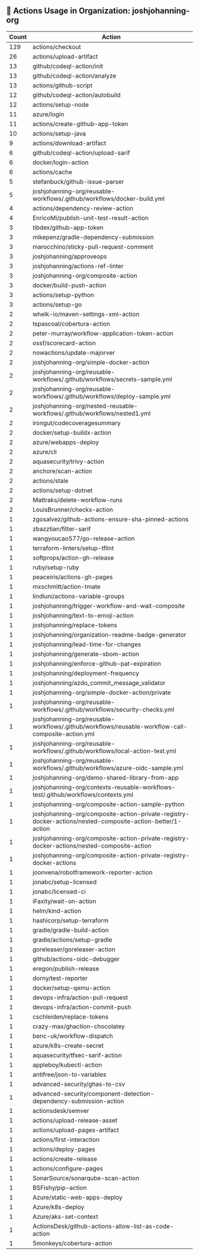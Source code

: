 ## 🚀 Actions Usage in Organization: joshjohanning-org

| Count | Action |
| --- | --- |
| 129 | actions/checkout |
| 26 | actions/upload-artifact |
| 13 | github/codeql-action/init |
| 13 | github/codeql-action/analyze |
| 13 | actions/github-script |
| 12 | github/codeql-action/autobuild |
| 12 | actions/setup-node |
| 11 | azure/login |
| 11 | actions/create-github-app-token |
| 10 | actions/setup-java |
| 9 | actions/download-artifact |
| 6 | github/codeql-action/upload-sarif |
| 6 | docker/login-action |
| 6 | actions/cache |
| 5 | stefanbuck/github-issue-parser |
| 5 | joshjohanning-org/reusable-workflows/.github/workflows/docker-build.yml |
| 4 | actions/dependency-review-action |
| 4 | EnricoMi/publish-unit-test-result-action |
| 3 | tibdex/github-app-token |
| 3 | mikepenz/gradle-dependency-submission |
| 3 | marocchino/sticky-pull-request-comment |
| 3 | joshjohanning/approveops |
| 3 | joshjohanning/actions-ref-linter |
| 3 | joshjohanning-org/composite-action |
| 3 | docker/build-push-action |
| 3 | actions/setup-python |
| 3 | actions/setup-go |
| 2 | whelk-io/maven-settings-xml-action |
| 2 | tspascoal/cobertura-action |
| 2 | peter-murray/workflow-application-token-action |
| 2 | ossf/scorecard-action |
| 2 | nowactions/update-majorver |
| 2 | joshjohanning-org/simple-docker-action |
| 2 | joshjohanning-org/reusable-workflows/.github/workflows/secrets-sample.yml |
| 2 | joshjohanning-org/reusable-workflows/.github/workflows/deploy-sample.yml |
| 2 | joshjohanning-org/nested-reusable-workflows/.github/workflows/nested1.yml |
| 2 | irongut/codecoveragesummary |
| 2 | docker/setup-buildx-action |
| 2 | azure/webapps-deploy |
| 2 | azure/cli |
| 2 | aquasecurity/trivy-action |
| 2 | anchore/scan-action |
| 2 | actions/stale |
| 2 | actions/setup-dotnet |
| 2 | Mattraks/delete-workflow-runs |
| 2 | LouisBrunner/checks-action |
| 1 | zgosalvez/github-actions-ensure-sha-pinned-actions |
| 1 | zbazztian/filter-sarif |
| 1 | wangyoucao577/go-release-action |
| 1 | terraform-linters/setup-tflint |
| 1 | softprops/action-gh-release |
| 1 | ruby/setup-ruby |
| 1 | peaceiris/actions-gh-pages |
| 1 | mxschmitt/action-tmate |
| 1 | lindluni/actions-variable-groups |
| 1 | joshjohanning/trigger-workflow-and-wait-composite |
| 1 | joshjohanning/text-to-emoji-action |
| 1 | joshjohanning/replace-tokens |
| 1 | joshjohanning/organization-readme-badge-generator |
| 1 | joshjohanning/lead-time-for-changes |
| 1 | joshjohanning/generate-sbom-action |
| 1 | joshjohanning/enforce-github-pat-expiration |
| 1 | joshjohanning/deployment-frequency |
| 1 | joshjohanning/azdo_commit_message_validator |
| 1 | joshjohanning-org/simple-docker-action/private |
| 1 | joshjohanning-org/reusable-workflows/.github/workflows/security-checks.yml |
| 1 | joshjohanning-org/reusable-workflows/.github/workflows/reusable-workflow-call-composite-action.yml |
| 1 | joshjohanning-org/reusable-workflows/.github/workflows/local-action-test.yml |
| 1 | joshjohanning-org/reusable-workflows/.github/workflows/azure-oidc-sample.yml |
| 1 | joshjohanning-org/demo-shared-library-from-app |
| 1 | joshjohanning-org/contexts-reusable-workflows-test/.github/workflows/contexts.yml |
| 1 | joshjohanning-org/composite-action-sample-python |
| 1 | joshjohanning-org/composite-action-private-registry-docker-actions/nested-composite-action-better/1-action |
| 1 | joshjohanning-org/composite-action-private-registry-docker-actions/nested-composite-action |
| 1 | joshjohanning-org/composite-action-private-registry-docker-actions |
| 1 | joonvena/robotframework-reporter-action |
| 1 | jonabc/setup-licensed |
| 1 | jonabc/licensed-ci |
| 1 | iFaxity/wait-on-action |
| 1 | helm/kind-action |
| 1 | hashicorp/setup-terraform |
| 1 | gradle/gradle-build-action |
| 1 | gradle/actions/setup-gradle |
| 1 | goreleaser/goreleaser-action |
| 1 | github/actions-oidc-debugger |
| 1 | eregon/publish-release |
| 1 | dorny/test-reporter |
| 1 | docker/setup-qemu-action |
| 1 | devops-infra/action-pull-request |
| 1 | devops-infra/action-commit-push |
| 1 | cschleiden/replace-tokens |
| 1 | crazy-max/ghaction-chocolatey |
| 1 | benc-uk/workflow-dispatch |
| 1 | azure/k8s-create-secret |
| 1 | aquasecurity/tfsec-sarif-action |
| 1 | appleboy/kubectl-action |
| 1 | antifree/json-to-variables |
| 1 | advanced-security/ghas-to-csv |
| 1 | advanced-security/component-detection-dependency-submission-action |
| 1 | actionsdesk/semver |
| 1 | actions/upload-release-asset |
| 1 | actions/upload-pages-artifact |
| 1 | actions/first-interaction |
| 1 | actions/deploy-pages |
| 1 | actions/create-release |
| 1 | actions/configure-pages |
| 1 | SonarSource/sonarqube-scan-action |
| 1 | BSFishy/pip-action |
| 1 | Azure/static-web-apps-deploy |
| 1 | Azure/k8s-deploy |
| 1 | Azure/aks-set-context |
| 1 | ActionsDesk/github-actions-allow-list-as-code-action |
| 1 | 5monkeys/cobertura-action |
